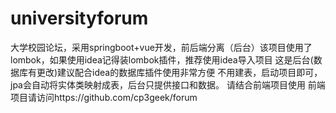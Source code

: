 # universityforum
大学校园论坛，采用springboot+vue开发，前后端分离（后台）该项目使用了lombok，如果使用idea记得装lombok插件，推荐使用idea导入项目
这是后台(数据库有更改)建议配合idea的数据库插件使用非常方便
不用建表，启动项目即可，jpa会自动将实体类映射成表，后台只提供接口和数据。
请结合前端项目使用
前端项目请访问https://github.com/cp3geek/forum
